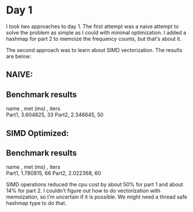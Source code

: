 # Day 1

I took two approaches to day 1.  The first attempt was a naive attempt
to solve the problem as simple as I could with minimal optimization.  I added
a hashmap for part 2 to memoize the frequency counts, but that's about it.

The second approach was to learn about SIMD vectorization.  The results are
below:

NAIVE:
--------------------------------------------------------------------------------
Benchmark results
--------------------------------------------------------------------------------
name , met (ms)    , iters   
Part1,     3.604825,       33
Part2,     2.346645,       50


SIMD Optimized:
--------------------------------------------------------------------------------
Benchmark results
--------------------------------------------------------------------------------
name , met (ms)    , iters   
Part1,     1.780815,       66
Part2,     2.022368,       60


SIMD operations reduced the cpu cost by about 50% for part 1 and about 14%
for part 2.  I couldn't figure out how to do vectorization with memoization,
so I'm uncertain if it is possible.  We might need a thread safe hashmap
type to do that.
